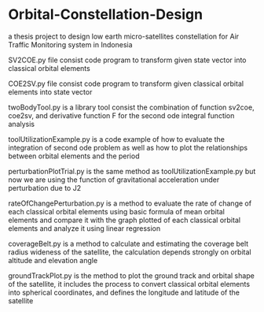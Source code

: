 # Orbital-Constellation-Design
a thesis project to design low earth micro-satellites constellation for Air Traffic Monitoring system in Indonesia

SV2COE.py file consist code program to transform given state vector into classical orbital elements

COE2SV.py file consist code program to transform given classical orbital elements into state vector

twoBodyTool.py is a library tool consist the combination of function sv2coe, coe2sv, and derivative function F for the second ode integral function analysis

toolUtilizationExample.py is a code example of how to evaluate the integration of second ode problem as well as how to plot the relationships between orbital elements and the period

perturbationPlotTrial.py is the same method as toolUtilizationExample.py but now we are using the function of gravitational acceleration under perturbation due to J2

rateOfChangePerturbation.py is a method to evaluate the rate of change of each classical orbital elements using basic formula of mean orbital elements and compare it with the graph plotted of each classical orbital elements and analyze it using linear regression

coverageBelt.py is a method to calculate and estimating the coverage belt radius wideness of the satellite, the calculation depends strongly on orbital altitude and elevation angle

groundTrackPlot.py is the method to plot the ground track and orbital shape of the satellite, it includes the process to convert classical orbital elements into spherical coordinates, and defines the longitude and latitude of the satellite
